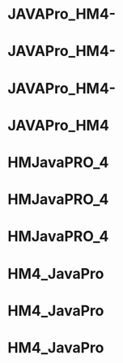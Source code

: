 # JAVAPro_HM4-
# JAVAPro_HM4-
# JAVAPro_HM4-
# JAVAPro_HM4
# HMJavaPRO_4
# HMJavaPRO_4
# HMJavaPRO_4
# HM4_JavaPro
# HM4_JavaPro
# HM4_JavaPro
